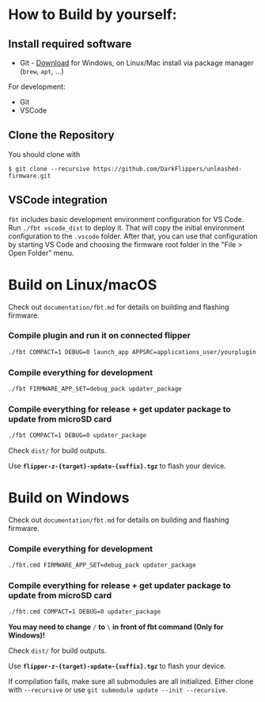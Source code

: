 
# How to Build by yourself:

## Install required software

- Git - [Download](https://git-scm.com/downloads) for Windows, on Linux/Mac install via package manager (`brew`, `apt`, ...)

For development:
- Git
- VSCode

## Clone the Repository

You should clone with 
```shell
$ git clone --recursive https://github.com/DarkFlippers/unleashed-firmware.git
```
## VSCode integration

`fbt` includes basic development environment configuration for VS Code. Run `./fbt vscode_dist` to deploy it. That will copy the initial environment configuration to the `.vscode` folder. After that, you can use that configuration by starting VS Code and choosing the firmware root folder in the "File > Open Folder" menu.

# Build on Linux/macOS

Check out `documentation/fbt.md` for details on building and flashing firmware. 

### Compile plugin and run it on connected flipper

```sh
./fbt COMPACT=1 DEBUG=0 launch_app APPSRC=applications_user/yourplugin
```

### Compile everything for development

```sh
./fbt FIRMWARE_APP_SET=debug_pack updater_package
```

### Compile everything for release + get updater package to update from microSD card

```sh
./fbt COMPACT=1 DEBUG=0 updater_package
```

Check `dist/` for build outputs.

Use **`flipper-z-{target}-update-{suffix}.tgz`** to flash your device.


# Build on Windows

Check out `documentation/fbt.md` for details on building and flashing firmware. 

### Compile everything for development

```sh
./fbt.cmd FIRMWARE_APP_SET=debug_pack updater_package
```

### Compile everything for release + get updater package to update from microSD card

```sh
./fbt.cmd COMPACT=1 DEBUG=0 updater_package
```

**You may need to change** `/` **to** `\` **in front of fbt command (Only for Windows)!**

Check `dist/` for build outputs.

Use **`flipper-z-{target}-update-{suffix}.tgz`** to flash your device.



If compilation fails, make sure all submodules are all initialized. Either clone with `--recursive` or use `git submodule update --init --recursive`.

